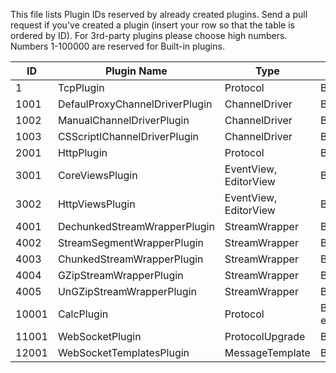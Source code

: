 ﻿This file lists Plugin IDs reserved by already created plugins.
Send a pull request if you've created a plugin (insert your row so that the table is ordered by ID).
For 3rd-party plugins please choose high numbers. Numbers 1-100000 are reserved for Built-in plugins.

|			ID			|				Plugin Name				|		   Type			|				Link				|
|-----------------------|---------------------------------------|-----------------------|-----------------------------------|
| 1						| TcpPlugin								| Protocol				| Built-in							|
| 1001					| DefaulProxyChannelDriverPlugin		| ChannelDriver			| Built-in							|
| 1002					| ManualChannelDriverPlugin				| ChannelDriver			| Built-in							|
| 1003					| CSScriptlChannelDriverPlugin			| ChannelDriver			| Built-in							|
| 2001					| HttpPlugin							| Protocol				| Built-in							|
| 3001					| CoreViewsPlugin						| EventView, EditorView | Built-in							|
| 3002					| HttpViewsPlugin						| EventView, EditorView | Built-in							|
| 4001					| DechunkedStreamWrapperPlugin			| StreamWrapper			| Built-in							|
| 4002					| StreamSegmentWrapperPlugin			| StreamWrapper			| Built-in							|
| 4003					| ChunkedStreamWrapperPlugin			| StreamWrapper			| Built-in							|
| 4004					| GZipStreamWrapperPlugin				| StreamWrapper			| Built-in							|
| 4005					| UnGZipStreamWrapperPlugin				| StreamWrapper			| Built-in							|
| 10001					| CalcPlugin							| Protocol				| Built-in-examples					|
| 11001					| WebSocketPlugin						| ProtocolUpgrade		| Built-in							|
| 12001					| WebSocketTemplatesPlugin				| MessageTemplate		| Built-in							|